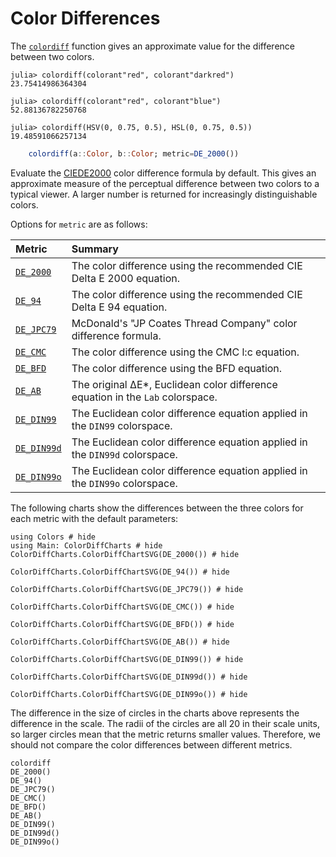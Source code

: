 # Color Differences

The [`colordiff`](@ref) function gives an approximate value for the difference between two colors.

```jldoctest example; setup = :(using Colors)
julia> colordiff(colorant"red", colorant"darkred")
23.75414986364304

julia> colordiff(colorant"red", colorant"blue")
52.88136782250768

julia> colordiff(HSV(0, 0.75, 0.5), HSL(0, 0.75, 0.5))
19.48591066257134
```

```julia
    colordiff(a::Color, b::Color; metric=DE_2000())
```

Evaluate the [CIEDE2000](http://en.wikipedia.org/wiki/Color_difference#CIEDE2000) color difference formula by default. This gives an approximate measure of the perceptual difference between two colors to a typical viewer. A larger number is returned for increasingly distinguishable colors.

Options for `metric` are as follows:

| Metric             | Summary                                                                       |
|:-------------------|:------------------------------------------------------------------------------|
|[`DE_2000`](@ref)   | The color difference using the recommended CIE Delta E 2000 equation.         |
|[`DE_94`](@ref)     | The color difference using the recommended CIE Delta E 94 equation.           |
|[`DE_JPC79`](@ref)  | McDonald's "JP Coates Thread Company" color difference formula.               |
|[`DE_CMC`](@ref)    | The color difference using the CMC l:c equation.                              |
|[`DE_BFD`](@ref)    | The color difference using the BFD equation.                                  |
|[`DE_AB`](@ref)     | The original ΔE*, Euclidean color difference equation in the `Lab` colorspace.|
|[`DE_DIN99`](@ref)  | The Euclidean color difference equation applied in the `DIN99` colorspace.    |
|[`DE_DIN99d`](@ref) | The Euclidean color difference equation applied in the `DIN99d` colorspace.   |
|[`DE_DIN99o`](@ref) | The Euclidean color difference equation applied in the `DIN99o` colorspace.   |


The following charts show the differences between the three colors for each
metric with the default parameters:
```@example diff
using Colors # hide
using Main: ColorDiffCharts # hide
ColorDiffCharts.ColorDiffChartSVG(DE_2000()) # hide
```
```@example diff
ColorDiffCharts.ColorDiffChartSVG(DE_94()) # hide
```
```@example diff
ColorDiffCharts.ColorDiffChartSVG(DE_JPC79()) # hide
```
```@example diff
ColorDiffCharts.ColorDiffChartSVG(DE_CMC()) # hide
```
```@example diff
ColorDiffCharts.ColorDiffChartSVG(DE_BFD()) # hide
```
```@example diff
ColorDiffCharts.ColorDiffChartSVG(DE_AB()) # hide
```
```@example diff
ColorDiffCharts.ColorDiffChartSVG(DE_DIN99()) # hide
```
```@example diff
ColorDiffCharts.ColorDiffChartSVG(DE_DIN99d()) # hide
```
```@example diff
ColorDiffCharts.ColorDiffChartSVG(DE_DIN99o()) # hide
```
The difference in the size of circles in the charts above represents the
difference in the scale. The radii of the circles are all 20 in their scale
units, so larger circles mean that the metric returns smaller values. Therefore,
we should not compare the color differences between different metrics.

```@docs
colordiff
DE_2000()
DE_94()
DE_JPC79()
DE_CMC()
DE_BFD()
DE_AB()
DE_DIN99()
DE_DIN99d()
DE_DIN99o()
```
